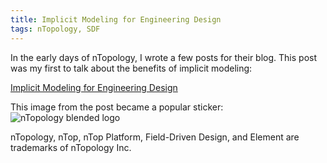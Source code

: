 ```yaml
---
title: Implicit Modeling for Engineering Design
tags: nTopology, SDF
---
```

In the early days of nTopology, I wrote a few posts for their blog.  This post was my first to talk about the benefits of implicit modeling:

[Implicit Modeling for Engineering Design](https://ntopology.com/blog/implicit-modeling-for-mechanical-design/)

This image from the post became a popular sticker:
![nTopology blended logo](https://ntopology.com/wp-content/uploads/2019/02/modeling-1.png)

<div class="article__license">nTopology, nTop, nTop Platform, Field-Driven Design, and Element are trademarks of nTopology Inc.</div>